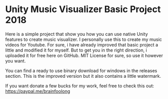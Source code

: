 # Unity Music Visualizer Basic Project 2018

Here is a simple project that show you how you can use native Unity features to create  music visualizer. I personally use this to create my music videos for Youtube. For sure, i have already improved that basic project a little and modified it for myself. But to get you in the right direction, i uploaded it for free here on GitHub. MIT License for sure, so use it however you want.

You can find a ready to use binary download for windows in the releases section. This is the improved version but it also contains a little watermark.

If you want donate a few bucks for my work, feel free to check this out: https://paypal.me/brainfoolong